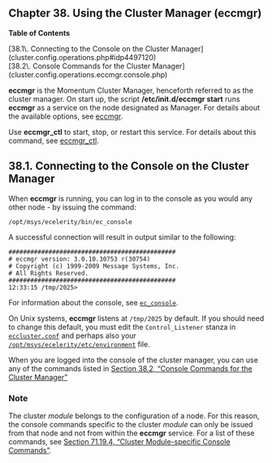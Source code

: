 ## Chapter 38. Using the Cluster Manager (eccmgr)

**Table of Contents**

<dl class="toc">

<dt>[38.1\. Connecting to the Console on the Cluster Manager](cluster.config.operations.php#idp4497120)</dt>

<dt>[38.2\. Console Commands for the Cluster Manager](cluster.config.operations.eccmgr.console.php)</dt>

</dl>

**eccmgr** is the Momentum Cluster Manager, henceforth referred to as the cluster manager. On start up, the script **/etc/init.d/eccmgr start**       runs **eccmgr** as a service on the node designated as Manager. For details about the available options, see [eccmgr](executable.eccmgr.php "eccmgr").

Use **eccmgr_ctl** to start, stop, or restart this service. For details about this command, see [eccmgr_ctl](executable.eccmgr_ctl.php "eccmgr_ctl").

## 38.1. Connecting to the Console on the Cluster Manager

When **eccmgr** is running, you can log in to the console as you would any other node - by issuing the command:

`/opt/msys/ecelerity/bin/ec_console`

A successful connection will result in output similar to the following:

```
##############################################
# eccmgr version: 3.0.10.30753 r(30754)
# Copyright (c) 1999-2009 Message Systems, Inc.
# All Rights Reserved.
##############################################
12:33:15 /tmp/2025>
```

For information about the console, see [`ec_console`](operations.php#operations.console "37.1. Connecting to the Console").

On Unix systems, **eccmgr** listens at `/tmp/2025` by default. If you should need to change this default, you must edit the `Control_Listener` stanza in [`eccluster.conf`](conf.ref.eccluster.conf.php "16.2. eccluster.conf File") and perhaps also your [`/opt/msys/ecelerity/etc/environment`](environment_file.php "Chapter 31. Configuring the Environment File") file.

When you are logged into the console of the cluster manager, you can use any of the commands listed in [Section 38.2, “Console Commands for the Cluster Manager”](cluster.config.operations.eccmgr.console.php "38.2. Console Commands for the Cluster Manager")

### Note

The cluster *module* belongs to the configuration of a node. For this reason, the console commands specific to the cluster *module* can only be issued from that node and not from within the **eccmgr** service. For a list of these commands, see [Section 71.19.4, “Cluster Module-specific Console Commands”](modules.cluster.php#modules.cluster.console "71.19.4. Cluster Module-specific Console Commands").
